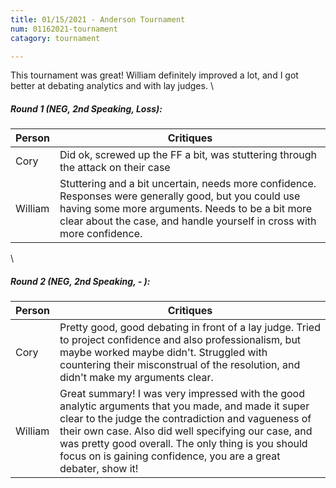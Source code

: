 ```yaml
---
title: 01/15/2021 - Anderson Tournament
num: 01162021-tournament
catagory: tournament

---
```

This tournament was great! William definitely improved a lot, and I got better at debating analytics and with lay judges.
\
##### Round 1 (NEG, 2nd Speaking, Loss):

| Person | Critiques
| --- | ---
| Cory | Did ok, screwed up the FF a bit, was stuttering through the attack on their case
| William | Stuttering and a bit uncertain, needs more confidence. Responses were generally good, but you could use having some more arguments. Needs to be a bit more clear about the case, and handle yourself in cross with more confidence.
\
##### Round 2 (NEG, 2nd Speaking, - ):

| Person | Critiques
| --- | ---
| Cory | Pretty good, good debating in front of a lay judge. Tried to project confidence and also professionalism, but maybe worked maybe didn't. Struggled with countering their misconstrual of the resolution, and didn't make my arguments clear.
| William | Great summary! I was very impressed with the good analytic arguments that you made, and made it super clear to the judge the contradiction and vagueness of their own case. Also did well specifying our case, and was pretty good overall. The only thing is you should focus on is gaining confidence, you are a great debater, show it!

